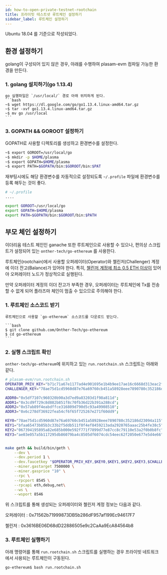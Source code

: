 ```yaml
---
id: how-to-open-private-testnet-rootchain
title: 프라이빗 테스트넷 루트체인 설정하기 
sidebar_label: 루트체인 설정하기
---
```

Ubuntu 18.04 를 기준으로 작성되었다.

## 환경 설정하기

golang이 구성되어 있지 않은 경우, 아래를 수행하여 plasam-evm 컴파일 가능한 환경을 만든다.

### 1. golang 설치하기(go 1.13.4)

    go 실행파일은 `/usr/local/` 경로 아래 위치하게 된다.
    ```bash
    ~$ wget https://dl.google.com/go/go1.13.4.linux-amd64.tar.gz
    ~$ tar -xvf go1.13.4.linux-amd64.tar.gz
    ~$ mv go /usr/local
    ```

### 3. GOPATH && GOROOT 설정하기

GOPATH로 사용할 디렉토리를 생성하고 환경변수를 설정한다.

```bash
~$ export GOROOT=/usr/local/go
~$ mkdir -p $HOME/plasma
~$ export GOPATH=$HOME/plasma
~$ export PATH=$GOPATH/bin:$GOROOT/bin:$PAT
```

재부팅시에도 해당 환경변수를 자동적으로 설정되도록 `~/.profile` 파일에 환경변수를 등록 해두는 것이 좋다.

```sh
# ~/.profile
....

export GOROOT=/usr/local/go
export GOPATH=$HOME/plasma
export PATH=$GOPATH/bin:$GOROOT/bin:$PATH
```

## 부모 체인 설정하기

이더리움 테스트 체인인 ganache 또한 루트체인으로 사용할 수 있으나, 편의상 스크립트가 설정되어 있는 `onther-tech/go-ethereum` 를 사용한다.

루트체인(rootchain)에서 사용할 오퍼레이터(Operator)와 첼린저(Challenger) 계정에 이더 잔고(Balance)가 있어야 한다. 특히, <U>첼린저 계정에 최소 0.5 ETH 이상이</U> 있어야 오퍼레이터 노드가 정상적으로 실행된다.

만약 오퍼레이터 계정의 이더 잔고가 부족한 경우, 오퍼레이터는 루트체인에 Tx를 전송 할 수 없게 되어 플라즈마 체인이 멈출 수 있으므로 주의해야 한다.

### 1. 루트체인 소스코드 받기

    루트체인으로 사용할 `go-ethereum` 소스코드를 다운로드 받는다.

    ```bash
    $ git clone github.com/Onther-Tech/go-ethereum
    $ cd go-ethereum
    ```

### 2. 실행 스크립트 확인

  `onther-tech/go-ethereum`에 위치하고 있는 `run.rootchain.sh` 스크립트는 아래와 같다.


```bash
# plasam-evm/run.rootchain.sh
OPERATOR_PRIV_KEY="b71c71a67e1177ad4e901695e1b4b9ee17ae16c6668d313eac2f96dbcda3f291"
CHALLENGER_KEY="78ae75d1cd5960d87e76a69760cb451a58928eee7890780c352186d23094a114"

ADDR0="0x5df7107c960320b90a3d7ed9a83203d1f98a811d";
ADDR1="0x3cd9f729c8d882b851f8c70fb36d22b391a288cd";
ADDR2="0x57ab89f4eabdffce316809d790d5c93a49908510";
ADDR3="0x6c278df36922fea54cf6f65f725267e271f60dd9";

KEY0="78ae75d1cd5960d87e76a69760cb451a58928eee7890780c352186d23094a115";
KEY1="bfaa65473b85b3c33b2f5ddb511f0f4ef8459213ada2920765aaac25b4fe38c5";
KEY2="067394195895a82e685b000e592f771f7899d77e87cc8c79110e53a2f0b0b8fc";
KEY3="ae03e057a5b117295db86079ba4c8505df6074cdc54eec62f2050e677e5d4e66";


make geth && build/bin/geth \
    --dev \
    --dev.period 1 \
    --dev.faucetkey "$OPERATOR_PRIV_KEY,$KEY0,$KEY1,$KEY2,$KEY3,$CHALLENGER_KEY" \
    --miner.gastarget 7500000 \
    --miner.gasprice "10" \
    --rpc \
    --rpcport 8545 \
    --rpcapi eth,debug,net\
    --ws \
    --wsport 8546
```

위 스크립트를 통해 생성되는 오퍼레이터와 첼린저 계정 정보는 다음과 같다.

오퍼레이터 : 0x71562b71999873DB5b286dF957af199Ec94617F7

첼린저 : 0x3616BE06D68dD22886505e9c2CaAa9EcA84564b8

### 3. 루트체인 실행하기

아래 명령어를 통해 `run.rootchain.sh` 스크립트를 실행하는 경우 프라이빗 네트워크에서 사용되는 루트체인이 구동된다.

```bash
go-ethereum$ bash run.rootchain.sh
```